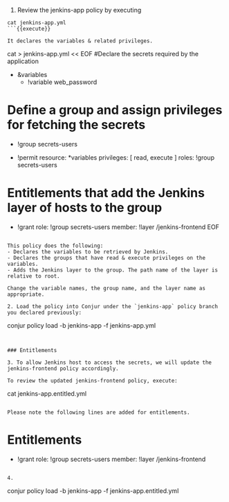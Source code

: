 
1. Review the jenkins-app policy by executing 

```
cat jenkins-app.yml
```{{execute}}

It declares the variables & related privileges.

```
cat > jenkins-app.yml << EOF
#Declare the secrets required by the application

- &variables
  - !variable web_password

# Define a group and assign privileges for fetching the secrets

- !group secrets-users

- !permit
  resource: *variables
  privileges: [ read, execute ]
  roles: !group secrets-users

# Entitlements that add the Jenkins layer of hosts to the group  

- !grant
  role: !group secrets-users
  member: !layer /jenkins-frontend
EOF
```{{execute}}

This policy does the following: 
- Declares the variables to be retrieved by Jenkins.
- Declares the groups that have read & execute privileges on the variables.
- Adds the Jenkins layer to the group. The path name of the layer is relative to root.

Change the variable names, the group name, and the layer name as appropriate.

2. Load the policy into Conjur under the `jenkins-app` policy branch you declared previously: 

```
conjur policy load -b jenkins-app -f jenkins-app.yml
```{{execute}}


### Entitlements

3. To allow Jenkins host to access the secrets, we will update the jenkins-frontend policy accordingly.

To review the updated jenkins-frontend policy, execute:

```
cat jenkins-app.entitled.yml
```{{execute}}

Please note the following lines are added for entitlements.
```
# Entitlements

- !grant
  role: !group secrets-users
  member: !layer /jenkins-frontend
```

4. 

```
conjur policy load -b jenkins-app -f jenkins-app.entitled.yml
```{{execute}}
